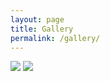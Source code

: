 ```yaml
---
layout: page
title: Gallery
permalink: /gallery/
---
```


[![](https://instagram.fhuy2-1.fna.fbcdn.net/vp/f4ed619c7230109e2e645a488bcfb07c/5CE1975A/t51.2885-15/e35/51583005_1671932109574036_5807442886268043637_n.jpg?_nc_ht=instagram.fhuy2-1.fna.fbcdn.net)](https://www.instagram.com/p/BtVQtb0jx88/)
[![](https://instagram.fhuy2-1.fna.fbcdn.net/vp/b59e41c977f11ee4e0110e33af72942c/5CEDC1CE/t51.2885-15/e35/49816083_811297779203092_2304053242762623627_n.jpg?_nc_ht=instagram.fhuy2-1.fna.fbcdn.net)](https://www.instagram.com/p/BtT-TZ9nuaG/)

